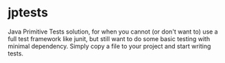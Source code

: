 # jptests
Java Primitive Tests solution, for when you cannot (or don't want to) use a full test framework like junit, but still want to do some basic testing with minimal dependency. Simply copy a file to your project and start writing tests. 
